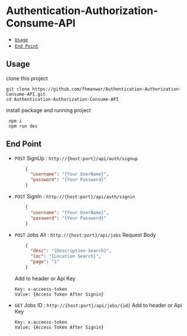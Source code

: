 # Authentication-Authorization-Consume-API

- [`Usage`](#usage)
- [`End Point`](#end-point)

## Usage
clone this project
```git
git clone https://github.com/fhmanwar/Authentication-Authorization-Consume-API.git
cd Authentication-Authorization-Consume-API
```

install package and running project
```node
 npm i
 npm run dev
```

## End Point
- `POST` SignUp : `http://{host:port}/api/auth/signup`
  ```json
      {
        "username": "{Your UserName}",
        "password": "{Your Password}"
      }
  ```
- `POST` SignIn : `http://{host:port}/api/auth/signin`
  ```json
      {
        "username": "{Your UserName}",
        "password": "{Your Password}"
      }
  ```
- `POST` Jobs All : `http://{host:port}/api/jobs`
  Request Body
  ```json
      {
        "desc": "{Description Search}",
        "loc": "{Location Search}",
        "page": "1"
      }
  ```
  
  Add to header or Api Key
  ```bulk
  Key: x-acceess-token
  Value: {Access Token After Signin}
  ```

- `GET` Jobs ID : `http://{host:port}/api/jobs/{id}`
  Add to header or Api Key
  ```bulk
  Key: x-acceess-token
  Value: {Access Token After Signin}
  ```
